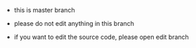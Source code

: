 - this is master branch

- please do not edit anything in this branch

- if you want to edit the source code, please open edit branch